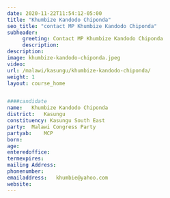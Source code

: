 ```yaml
---
date: 2020-11-22T11:54:12-05:00
title: "Khumbize Kandodo Chiponda"
seo_title: "contact MP Khumbize Kandodo Chiponda"
subheader:
     greeting: Contact MP Khumbize Kandodo Chiponda
     description: 
description: 
image: khumbize-kandodo-chiponda.jpeg
video: 
url: /malawi/kasungu/khumbize-kandodo-chiponda/
weight: 1
layout: course_home


####candidate
name:	Khumbize Kandodo Chiponda
district:	Kasungu
constituency: Kasungu South East
party:	Malawi Congress Party
partyab:	MCP
born:
age: 
enteredoffice:	
termexpires:	
mailing Address:
phonenumber:	
emailaddress:	khumbie@yahoo.com
website:	
---
```


